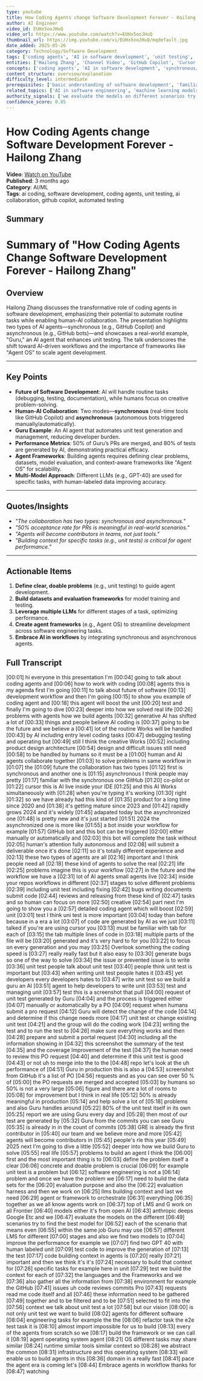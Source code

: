 ```yaml
---
type: youtube
title: How Coding Agents change Software Development Forever - Hailong Zhang
author: AI Engineer
video_id: EUHx5ooJHuQ
video_url: https://www.youtube.com/watch?v=EUHx5ooJHuQ
thumbnail_url: https://img.youtube.com/vi/EUHx5ooJHuQ/mqdefault.jpg
date_added: 2025-05-26
category: Technology/Software Development
tags: ['coding agents', 'AI in software development', 'unit testing', 'GitHub Copilot', 'LLMs', 'agent frameworks', 'code automation', 'software development workflows', 'AI collaboration tools', 'agent operating systems', 'synchronous AI', 'asynchronous AI']
entities: ['Hailong Zhang', 'Channel Video', 'GitHub Copilot', 'Cursor', 'Guru AI agent', 'LLMs', 'OpenAI', 'Anthropic', 'DeepMind', 'Google']
concepts: ['coding agents', 'AI in software development', 'synchronous/asynchronous collaboration', 'unit testing', 'agent frameworks', 'software development workflows', 'agent operating systems', 'context building for AI', 'LLM evaluation', 'code automation']
content_structure: overview/explanation
difficulty_level: intermediate
prerequisites: ['basic understanding of software development', 'familiarity with AI/ML concepts', 'experience with GitHub or code collaboration tools']
related_topics: ['AI in software engineering', 'machine learning models', 'code automation tools', 'software development practices', 'agent-based systems', 'LLM applications', 'continuous integration/continuous delivery (CI/CD)']
authority_signals: ['we evaluate the models on different scenarios try to find the best model for each of the scenario', "the agent era is coming let's Embrace agents in workflow"]
confidence_score: 0.85
---
```


# How Coding Agents change Software Development Forever - Hailong Zhang

**Video**: [Watch on YouTube](https://www.youtube.com/watch?v=EUHx5ooJHuQ)  
**Published**: 3 months ago  
**Category**: AI/ML  
**Tags**: ai coding, software development, coding agents, unit testing, ai collaboration, github copilot, automated testing  

## Summary

# Summary of "How Coding Agents Change Software Development Forever - Hailong Zhang"

## Overview  
Hailong Zhang discusses the transformative role of coding agents in software development, emphasizing their potential to automate routine tasks while enabling human-AI collaboration. The presentation highlights two types of AI agents—synchronous (e.g., GitHub Copilot) and asynchronous (e.g., GitHub bots)—and showcases a real-world example, "Guru," an AI agent that enhances unit testing. The talk underscores the shift toward AI-driven workflows and the importance of frameworks like "Agent OS" to scale agent development.

---

## Key Points  
- **Future of Software Development**: AI will handle routine tasks (debugging, testing, documentation), while humans focus on creative problem-solving.  
- **Human-AI Collaboration**: Two modes—**synchronous** (real-time tools like GitHub Copilot) and **asynchronous** (autonomous bots triggered manually/automatically).  
- **Guru Example**: An AI agent that automates unit test generation and management, reducing developer burden.  
- **Performance Metrics**: 50% of Guru’s PRs are merged, and 80% of tests are generated by AI, demonstrating practical efficacy.  
- **Agent Frameworks**: Building agents requires defining clear problems, datasets, model evaluation, and context-aware frameworks like "Agent OS" for scalability.  
- **Multi-Model Approach**: Different LLMs (e.g., GPT-40) are used for specific tasks, with human-labeled data improving accuracy.  

---

## Quotes/Insights  
- *"The collaboration has two types: synchronous and asynchronous."*  
- *"50% acceptance rate for PRs is meaningful in real-world scenarios."*  
- *"Agents will become contributors in teams, not just tools."*  
- *"Building context for specific tasks (e.g., unit tests) is critical for agent performance."*  

---

## Actionable Items  
1. **Define clear, doable problems** (e.g., unit testing) to guide agent development.  
2. **Build datasets and evaluation frameworks** for model training and testing.  
3. **Leverage multiple LLMs** for different stages of a task, optimizing performance.  
4. **Create agent frameworks** (e.g., Agent OS) to streamline development across software engineering tasks.  
5. **Embrace AI in workflows** by integrating synchronous and asynchronous agents.

## Full Transcript

[00:01] hi everyone in this presentation I'm
[00:04] going to talk about coding agents and
[00:06] how to work with coding
[00:08] agents this is my agenda first I'm going
[00:11] to talk about future of software
[00:13] development workflow and then I'm going
[00:15] to show you example of coding agent and
[00:18] this agent will boost the unit
[00:20] test and finally I'm going to dive
[00:23] deeper into how we solved real life
[00:26] problems with agents how we build agents
[00:32] generative AI has shifted a lot of
[00:33] things and people believe AI coding is
[00:37] going to be the future and we believe a
[00:41] lot of the routine Works will be handled
[00:43] by AI including entry level coding tasks
[00:47] debugging testing and operating but
[00:49] still I think the creative Works
[00:52] including product design architecture
[00:54] design and difficult issues still need
[00:58] to be handled by humans so it must be a
[01:00] human and AI agents collaborate together
[01:03] to solve problems in same workflow in
[01:07] the
[01:09] future the collaboration has two types
[01:12] first is synchronous and another one is
[01:15] asynchronous I think people may pretty
[01:17] familiar with the synchronous one GitHub
[01:20] co-pilot or
[01:22] cursor this is AI live inside your IDE
[01:25] and this AI Works simultaneously with
[01:28]  when you're typing it's working
[01:30] right
[01:32] so we have already had this kind of
[01:35] product for a long time since 2020 and
[01:38] it's getting mature since 2023 and
[01:42] rapidly grows 2024 and it's widely
[01:45] adapated today but the asynchronized one
[01:48] is pretty new and it's just started
[01:51] 2024 the asynchronized one is more like
[01:55] a bot inside your workflow for example
[01:57] GitHub bot and this bot can be triggered
[02:00] either manually or automatically and
[02:03] this bot will complete the task without
[02:05] human's attention fully autonomous and
[02:08] will submit a deliverable once it's done
[02:11] so it's totally different experience and
[02:13] these two types of agents are all
[02:16] important and I think people need all
[02:18] these kind of agents to solve the real
[02:21] life
[02:25] problems imagine this is your workflow
[02:27] in the future and the workflow we have a
[02:31] lot of AI agents small agents live
[02:34] inside your repos workflows in different
[02:37] stages to solve different problems
[02:39] including unit test including fixing
[02:42] bugs writing documents submit code
[02:44] reviews and releasing from these kind of
[02:47] tasks and so human can focus on more
[02:50] creative
[02:54] part next I'm going to show you a
[02:57] detailed coding agent which will boost
[02:59] unit
[03:01] test I think uni test is more important
[03:04] today than before because in a era a lot
[03:07] of code are generated by AI as we just
[03:11] talked if you're are using cursor you
[03:13] must be familiar with tab for each of
[03:15] the tab multiple lines of code in
[03:18] multiple parts of the file will be
[03:20] generated and it's very hard to for you
[03:22] to focus on every generation and you may
[03:25] Overlook something the coding speed is
[03:27] really really fast but it also easy to
[03:30] generate bugs so one of the way to solve
[03:34] the issue or prevented issue is to write
[03:36] unit test people talk about unit test
[03:40] people think unit test is important but
[03:43] when writing unit test people hates it
[03:45] yet developers every developers hates to
[03:47] write unit test so we build a guru an AI
[03:51] agent to help developers to write unit
[03:53] test and managing unit
[03:57] test this is a screenshot that pull
[04:00] request of unit test generated by Guru
[04:04] and the process is triggered either
[04:07] manually or automatically by a PO
[04:09] request when humans submit a pro request
[04:12] Guru will detect the change of the code
[04:14] and determine if this change needs more
[04:17] unit test or change existing unit test
[04:21] and the group will do the coding work
[04:23] writing the test and to run the test to
[04:26] make sure everything works and then
[04:28] prepare and submit a portal request
[04:30] including all the information showing in
[04:32] this screenshot the summary of the test
[04:35] and the coverage Improvement of the test
[04:37] the human need to review this PO request
[04:40] and determine if this unit test is good
[04:43] or not uh to merge into the to the
[04:48] repo let's look at the uh performance of
[04:51] Guru in production this is also a
[04:53] screenshot from GitHub it's a list of PO
[04:56] requests and as you can see over 50 % of
[05:00] the PO requests are merged and accepted
[05:03] by humans so 50% is not a very large
[05:06] figure and there are a lot of rooms to
[05:08] for improvement but I think in real life
[05:12] 50% is already meaningful in production
[05:14] and help solve a lot of
[05:18] problems and also Guru handles around
[05:22] 80% of the unit test itself in its own
[05:25] report we are using Guru every day and
[05:28] then most of our test are generated by
[05:32] Guru from the commits you can see Guru
[05:35] is already in in the count of commits
[05:38] GRE is already the first contributor in
[05:40] our team and we believe more and more
[05:42] agents will become contributors in
[05:45] people's rle this year
[05:49] 2025 next I'm going to dive a little
[05:52] deeper into how we build Guru to solve
[05:55] real life
[05:57] problems to build an agent I think the
[06:00] first and the most important thing is to
[06:03] define the problem itself a clear
[06:06] concrete and doable problem is crucial
[06:09] for example unit test is a problem but
[06:12] software engineering is not a
[06:14] problem and once we have the problem we
[06:17] need to build the data sets for the
[06:20] evaluation purpose and also the
[06:22] evaluation harness and then we work on
[06:25] llms building context and last we need
[06:29] agent or framework to orchestrate
[06:31] everything
[06:35] together as we all know agents work on
[06:37] top of LMS and G work on all Frontier
[06:40] models either it's from open AI
[06:43] anthropic deeps Google Etc and we
[06:47] evaluate the models on the different
[06:49] scenarios try to find the best model for
[06:52] each of the scenario that means even
[06:55] within the same job Guru may use
[06:57] different LMS for different
[07:00] stages and also we find two models to
[07:04] improve the performance for example we
[07:07] find two GPT 40 with human labeled unit
[07:09] test code to improve the generation of
[07:13] the test
[07:17] code building context in agents is
[07:20] really
[07:21] important and then we think it's it's
[07:24] necessary to build that context for
[07:26] specific tasks for example here in unit
[07:29] test we build the context for each of
[07:32] the languages and the Frameworks and we
[07:36] also gather all the information from
[07:38] environment for example the GitHub
[07:41] issues uh code reviews commits Pro
[07:43] requests read me code itself and all
[07:46] these information need to be gathered
[07:49] together and to be filtered and to be
[07:51] selected to fit into the
[07:56] context we talk about unit test a lot
[07:58] but our vision
[08:00] is not only unit test we want to build
[08:02] agents for different software
[08:04] engineering tasks for example the the
[08:06] refactor task the e2e test task it is
[08:10] almost import impossible for us to build
[08:13] every of the agents from scratch so we
[08:17] build the framework or we can call it
[08:19] agent operating system agent
[08:21] OS different tasks may share similar
[08:24] runtime similar tools similar context so
[08:28] we abstract the common
[08:31] infrastructure and this operating system
[08:33] will enable us to build agents in this
[08:36] domain in a really fast
[08:41] pace the agent era is coming let's
[08:44] Embrace agents in workflow thanks for
[08:47] watching
